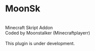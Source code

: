 # MoonSk
<br>Minecraft Skript Addon
<br>Coded by Moonstalker (Minecraftplayerr)
<br>
<br>This plugin is under development.
